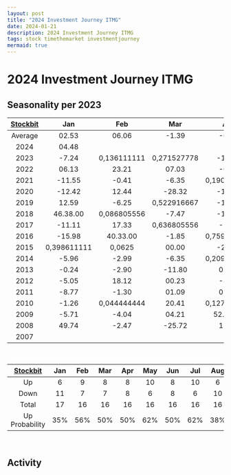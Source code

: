 ```yaml
---
layout: post
title: "2024 Investment Journey ITMG"
date: 2024-01-21
description: 2024 Investment Journey ITMG
tags: stock timethemarket investmentjourney
mermaid: true
---
```


# 2024 Investment Journey ITMG


## Seasonality per 2023

|[Stockbit](https://stockbit.com/symbol/ITMG/seasonality)|Jan|Feb|Mar|Apr|May|Jun|Jul|Aug|Sep|Oct|Nov|Dec|Year|
|:-:|:-:|:-:|:-:|:-:|:-:|:-:|:-:|:-:|:-:|:-:|:-:|:-:|:-:|
Average|02.53|06.06|-1.39|-0.23|0,185416667|-0.73|08.53|-0.69|-0.80|-1.43|01.55|00.16|21.24
2024|04.48||||||||||||0,214583333
2023|-7.24|0,136111111|0,271527778|-15.48|-33.56|09.04|0,552083333|06.34|00.17|-8.46|-7.45|04.48|-34.31
2022|06.13|23.21|07.03|-0.53|23.24|-12.36|29.10.00|-0.76|05.41|0,385416667|-7.33|-6.53|101.68
2021|-11.55|-0.41|-6.35|0,190277778|0,391666667|0,434722222|19.37|-5.60|30.00.00|0,184027778|-0.23|-5.34|47.83
2020|-12.42|12.44|-28.32|-11.11|12.50|-12.35|11.27|0,21875|-1.51|-0.31|61.23.00|0,259027778|0,9
2019|12.59|-6.25|0,522916667|-19.64|-8.84|00.14|-4.13|-22.73|-4.62|07.26|-23.12|12.22|-42.98
2018|46.38.00|0,086805556|-7.47|-17.02|09.20|-13.36|27.26.00|-0.61|-8.66|-3.68|-14.66|-4.71|-2.64
2017|-11.11|17.33|0,636805556|-5.32|-20.52|0,598611111|0,667361111|-2.75|04.11|0,41875|-4.73|-2.13|0,963194444
2016|-15.98|40.33.00|-1.85|0,759722222|12.18|07.14|34.13.00|-9.54|-4.18|31.42.00|0,50625|05.47|192.21.00
2015|0,398611111|0,0625|00.00|-25.44|07.14|-4.81|-24.32|-3.86|0,250694444|-14.18|-20.35|-15.19|-63.24
2014|-5.96|-2.99|-6.35|0,209722222|12.46|-5.76|-3.15|0,343055556|-7.81|-18.48|-10.15|-19.19|-46.05
2013|-0.24|-2.90|-11.80|03.52|-18.37|-6.17|-14.03|32.44.00|-17.94|0,589583333|-4.01|-0.70|-31.98
2012|-5.05|18.12|00.23|-8.52|-14.97|06.36|-1.11|07.45|10.34|-3.56|-3.44|0,268055556|0,355555556
2011|-8.77|-1.30|01.09|01.30|00.43|-4.79|0,559027778|-14.55|-9.04|0,594444444|-14.56|01.31|-23.84
2010|-1.26|0,044444444|20.41|0,127083333|-7.81|03.19|0,065277778|04.53|06.12|0,378472222|08.52|03.47|58.59.00
2009|-5.71|-4.04|04.21|52.53.00|29.14.00|02.31|32.83|-7.92|-0.61|-6.19|26.15.00|0,472222222|197.20.00
2008|49.74|-2.47|-25.72|13.17|50.86|-3.86|-12.93|-5.97|-20.15|-65.00|27.27.00|07.14|-44.44
2007||||||||||||00.00|18.12

<br />

|[Stockbit](https://stockbit.com/symbol/ITMG/seasonality)|Jan|Feb|Mar|Apr|May|Jun|Jul|Aug|Sep|Oct|Nov|Dec|Year|
|:-:|:-:|:-:|:-:|:-:|:-:|:-:|:-:|:-:|:-:|:-:|:-:|:-:|:-:|
Up|6|9|8|8|10|8|10|6|7|8|5|9|10
Down|11|7|7|8|6|8|6|10|9|8|11|7|8
Total|17|16|16|16|16|16|16|16|16|16|16|17|18
Up Probability|35%|56%|50%|50%|62%|50%|62%|38%|44%|50%|31%|53%|56%

<br />

## Activity 